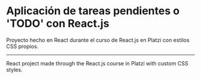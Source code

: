 # Aplicación de tareas pendientes o 'TODO' con React.js

Proyecto hecho en React durante el curso de React.js en Platzi con estilos CSS propios.

---------------------------------

React project made through the React.js course in Platzi with custom CSS styles.